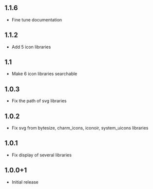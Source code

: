 ## 1.1.6

- Fine tune documentation

## 1.1.2

- Add 5 icon libraries

## 1.1

- Make 6 icon libraries searchable

## 1.0.3

- Fix the path of svg libraries

## 1.0.2

- Fix svg from bytesize, charm_icons, iconoir, system_uicons libraries

## 1.0.1

- Fix display of several libraries

## 1.0.0+1

- Initial release

